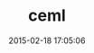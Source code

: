 ---
layout: post
title:  "ceml"
repo:   "citizenlogistics/ceml"
date:   2015-02-18 17:05:06
gemurl: http://github.com/citizenlogistics/ceml
---
